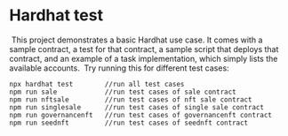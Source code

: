 # Hardhat test
​
This project demonstrates a basic Hardhat use case. It comes with a sample contract, a test for that contract, a sample script that deploys that contract, and an example of a task implementation, which simply lists the available accounts.
​
Try running this for different test cases:
​
```shell
npx hardhat test        //run all test cases
npm run sale            //run test cases of sale contract
npm run nftsale         //run test cases of nft sale contract
npm run singlesale      //run test cases of single sale contract
npm run governancenft   //run test cases of governancenft contract
npm run seednft         //run test cases of seednft contract
```